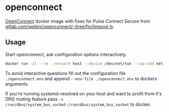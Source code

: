 # openconnect

[OpenConnect](https://www.infradead.org/openconnect/) docker image with fixes for Pulse Connect Secure from [gitlab.com/webini/openconnect/-/tree/fix/timeout-b](https://gitlab.com/webini/openconnect/-/tree/fix/timeout-b).

## Usage

Start openconnect, ask configuration options interactively.

~~~ bash
docker run -it --rm --network host --device /dev/net/tun --cap-add net_admin ghcr.io/dadevel/openconnect:latest
~~~

To avoid interactive questions fill out the configuration file `./openconnect.env` and append `--env-file ./openconnect.env` to dockers arguments.

If you're running systemd-resolved on your host and want to profit from it's DNS routing feature pass `-v /run/dbus/system_bus_socket:/run/dbus/system_bus_socket` to docker.
